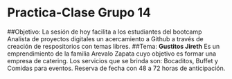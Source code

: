 # Practica-Clase Grupo 14
##Objetivo:
La sesión de hoy facilita a los estudiantes del bootcamp Analista de proyectos digitales un acercamiento a Github a través de creación de respositorios con temas libres.
##Tema:
**Gustitos Jireth**
Es un emprendimiento de la familia Arevalo Zapata cuyo objetivo es formar una empresa de catering.
Los servicios que se brinda son: Bocaditos, Buffet y Comidas para eventos.
Reserva de fecha con 48 a 72 horas de anticipación.
